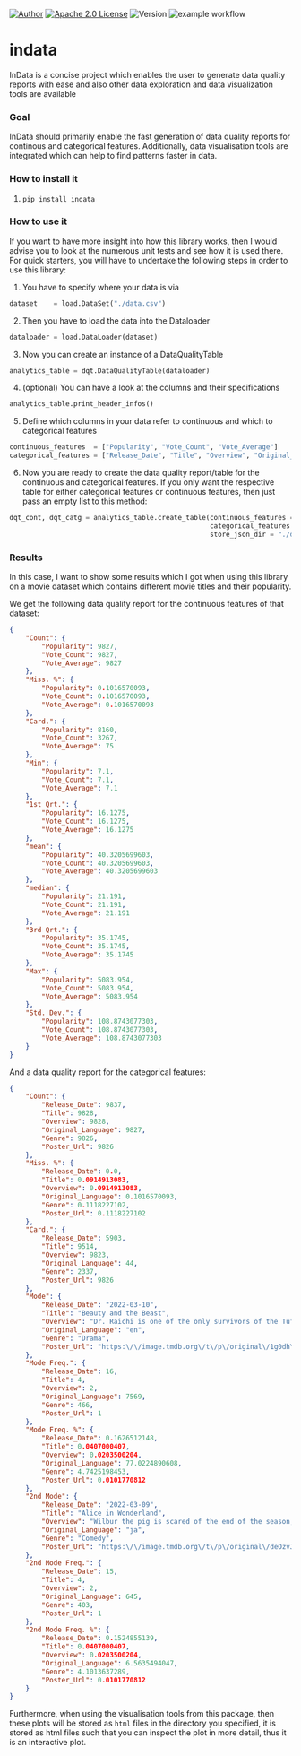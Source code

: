 [![Author][contributors-shield]][contributors-url]
[![Apache 2.0 License][license-shield]][license-url]
![Version][version-shield]
![example workflow](https://github.com/RaphSku/indata/actions/workflows/ci.yml/badge.svg)

# indata
InData is a concise project which enables the user to generate data quality reports with ease and also other data exploration and data visualization tools are available

### Goal
InData should primarily enable the fast generation of data quality reports for continous and categorical features. Additionally, data visualisation tools are integrated which can help to find patterns faster in data.

### How to install it
1. `pip install indata`

### How to use it
If you want to have more insight into how this library works, then I would advise you to look at the numerous unit tests and see how it is used there.
For quick starters, you will have to undertake the following steps in order to use this library:

1. You have to specify where your data is via

```python
dataset    = load.DataSet("./data.csv")
```

2. Then you have to load the data into the Dataloader

```python
dataloader = load.DataLoader(dataset)
```

3. Now you can create an instance of a DataQualityTable

```python
analytics_table = dqt.DataQualityTable(dataloader)
```

4. (optional) You can have a look at the columns and their specifications

```python 
analytics_table.print_header_infos()
```

5. Define which columns in your data refer to continuous and which to categorical features

```python 
continuous_features  = ["Popularity", "Vote_Count", "Vote_Average"]
categorical_features = ["Release_Date", "Title", "Overview", "Original_Language", "Genre", "Poster_Url"]
```

6. Now you are ready to create the data quality report/table for the continuous and categorical features. If you only want the respective table for either categorical features or continuous features, then just pass an empty list to this method:

```python
dqt_cont, dqt_catg = analytics_table.create_table(continuous_features = continuous_features,
                                                  categorical_features = categorical_features,
                                                  store_json_dir = "./dqt")
```

### Results
In this case, I want to show some results which I got when using this library on a movie dataset which contains different movie titles and their popularity.

We get the following data quality report for the continuous features of that dataset:
```json
{
    "Count": {
        "Popularity": 9827,
        "Vote_Count": 9827,
        "Vote_Average": 9827
    },
    "Miss. %": {
        "Popularity": 0.1016570093,
        "Vote_Count": 0.1016570093,
        "Vote_Average": 0.1016570093
    },
    "Card.": {
        "Popularity": 8160,
        "Vote_Count": 3267,
        "Vote_Average": 75
    },
    "Min": {
        "Popularity": 7.1,
        "Vote_Count": 7.1,
        "Vote_Average": 7.1
    },
    "1st Qrt.": {
        "Popularity": 16.1275,
        "Vote_Count": 16.1275,
        "Vote_Average": 16.1275
    },
    "mean": {
        "Popularity": 40.3205699603,
        "Vote_Count": 40.3205699603,
        "Vote_Average": 40.3205699603
    },
    "median": {
        "Popularity": 21.191,
        "Vote_Count": 21.191,
        "Vote_Average": 21.191
    },
    "3rd Qrt.": {
        "Popularity": 35.1745,
        "Vote_Count": 35.1745,
        "Vote_Average": 35.1745
    },
    "Max": {
        "Popularity": 5083.954,
        "Vote_Count": 5083.954,
        "Vote_Average": 5083.954
    },
    "Std. Dev.": {
        "Popularity": 108.8743077303,
        "Vote_Count": 108.8743077303,
        "Vote_Average": 108.8743077303
    }
}
```

And a data quality report for the categorical features:
```json
{
    "Count": {
        "Release_Date": 9837,
        "Title": 9828,
        "Overview": 9828,
        "Original_Language": 9827,
        "Genre": 9826,
        "Poster_Url": 9826
    },
    "Miss. %": {
        "Release_Date": 0.0,
        "Title": 0.0914913083,
        "Overview": 0.0914913083,
        "Original_Language": 0.1016570093,
        "Genre": 0.1118227102,
        "Poster_Url": 0.1118227102
    },
    "Card.": {
        "Release_Date": 5903,
        "Title": 9514,
        "Overview": 9823,
        "Original_Language": 44,
        "Genre": 2337,
        "Poster_Url": 9826
    },
    "Mode": {
        "Release_Date": "2022-03-10",
        "Title": "Beauty and the Beast",
        "Overview": "Dr. Raichi is one of the only survivors of the Tuffles, a race that once lived on Planet Plant before the coming of the Saiyans. The Saiyans not only massacred the entire Tuffle race, but also stole their technology and conquered the planet, renaming it Planet Vegeta in honor of their king. Raichi managed to escape with a capsule and found refuge on the Dark Planet, a world at the end of the universe. His only wish is to eradicate the last remaining Saiyans.",
        "Original_Language": "en",
        "Genre": "Drama",
        "Poster_Url": "https:\/\/image.tmdb.org\/t\/p\/original\/1g0dhYtq4irTY1GPXvft6k4YLjm.jpg"
    },
    "Mode Freq.": {
        "Release_Date": 16,
        "Title": 4,
        "Overview": 2,
        "Original_Language": 7569,
        "Genre": 466,
        "Poster_Url": 1
    },
    "Mode Freq. %": {
        "Release_Date": 0.1626512148,
        "Title": 0.0407000407,
        "Overview": 0.0203500204,
        "Original_Language": 77.0224890608,
        "Genre": 4.7425198453,
        "Poster_Url": 0.0101770812
    },
    "2nd Mode": {
        "Release_Date": "2022-03-09",
        "Title": "Alice in Wonderland",
        "Overview": "Wilbur the pig is scared of the end of the season, because he knows that come that time, he will end up on the dinner table. He hatches a plan with Charlotte, a spider that lives in his pen, to ensure that this will never happen.",
        "Original_Language": "ja",
        "Genre": "Comedy",
        "Poster_Url": "https:\/\/image.tmdb.org\/t\/p\/original\/deOzvJHnSSl8FI1HEJjPGgOsS9U.jpg"
    },
    "2nd Mode Freq.": {
        "Release_Date": 15,
        "Title": 4,
        "Overview": 2,
        "Original_Language": 645,
        "Genre": 403,
        "Poster_Url": 1
    },
    "2nd Mode Freq. %": {
        "Release_Date": 0.1524855139,
        "Title": 0.0407000407,
        "Overview": 0.0203500204,
        "Original_Language": 6.5635494047,
        "Genre": 4.1013637289,
        "Poster_Url": 0.0101770812
    }
}
```

Furthermore, when using the visualisation tools from this package, then these plots will be stored as `html` files in the directory you specified, it is stored as html files such that you can inspect the plot in more detail, thus it is an interactive plot.
  
[contributors-url]: https://github.com/RaphSku
[license-url]: https://github.com/RaphSku/indata/blob/main/LICENSE

[contributors-shield]: https://img.shields.io/badge/Author-RaphSku-orange?style=plastic&labelColor=black
[license-shield]: https://img.shields.io/badge/License-Apache%202.0-informational?style=plastic&labelColor=black
[version-shield]: https://img.shields.io/badge/Version-1.0.0-red?style=plastic&labelColor=black
